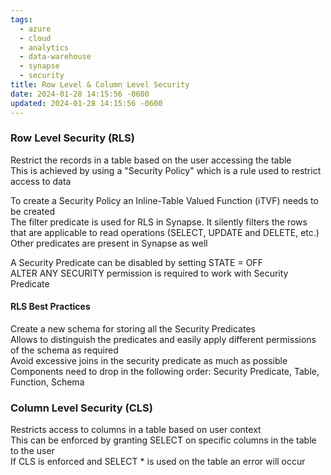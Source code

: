 ```yaml
---
tags:
  - azure
  - cloud
  - analytics
  - data-warehouse
  - synapse
  - security
title: Row Level & Column Level Security
date: 2024-01-28 14:15:56 -0600
updated: 2024-01-28 14:15:56 -0600
---
```


### Row Level Security (RLS)

Restrict the records in a table based on the user accessing the table  
This is achieved by using a "Security Policy" which is a rule used to restrict access to data

To create a Security Policy an Inline-Table Valued Function (iTVF) needs to be created  
The filter predicate is used for RLS in Synapse. It silently filters the rows that are applicable to read operations (SELECT, UPDATE and DELETE, etc.)  
Other predicates are present in Synapse as well

A Security Predicate can be disabled by setting STATE = OFF  
ALTER ANY SECURITY permission is required to work with Security Predicate

#### RLS Best Practices

Create a new schema for storing all the Security Predicates  
Allows to distinguish the predicates and easily apply different permissions of the schema as required  
Avoid excessive joins in the security predicate as much as possible  
Components need to drop in the following order: Security Predicate, Table, Function, Schema

### Column Level Security (CLS)

Restricts access to columns in a table based on user context  
This can be enforced by granting SELECT on specific columns in the table to the user  
If CLS is enforced and SELECT * is used on the table an error will occur